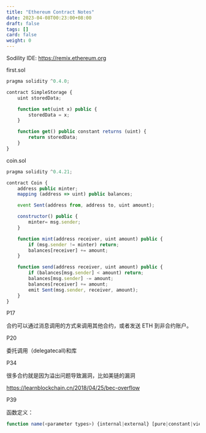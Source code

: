 ```yaml
---
title: "Ethereum Contract Notes"
date: 2023-04-08T00:23:00+08:00
draft: false
tags: []
card: false
weight: 0
---
```


Sodility IDE: https://remix.ethereum.org

first.sol

```js
pragma solidity ^0.4.0;

contract SimpleStorage {
    uint storedData;

    function set(uint x) public {
        storedData = x;
    }

    function get() public constant returns (uint) {
        return storedData;
    }
}
```

coin.sol

```js
pragma solidity ^0.4.21;

contract Coin {
    address public minter;
    mapping (address => uint) public balances;

    event Sent(address from, address to, uint amount);

    constructor() public {
        minter= msg.sender;
    }

    function mint(address receiver, uint amount) public {
        if (msg.sender != minter) return;
        balances[receiver] += amount;
    }

    function send(address receiver, uint amount) public {
        if (balances[msg.sender] < amount) return;
        balances[msg.sender] -= amount;
        balances[receiver] += amount;
        emit Sent(msg.sender, receiver, amount);
    }
}
```

P17

合约可以通过消息调用的方式来调用其他合约，或者发送 ETH 到非合约账户。

P20

委托调用（delegatecall)和库

P34

很多合约就是因为溢出问题导致漏洞，比如美链的漏洞

https://learnblockchain.cn/2018/04/25/bec-overflow

P39

函数定义：

```js
function name(<parameter types>) {internal|external} [pure|constant|view|payable] [returns (<return types>)]
```
